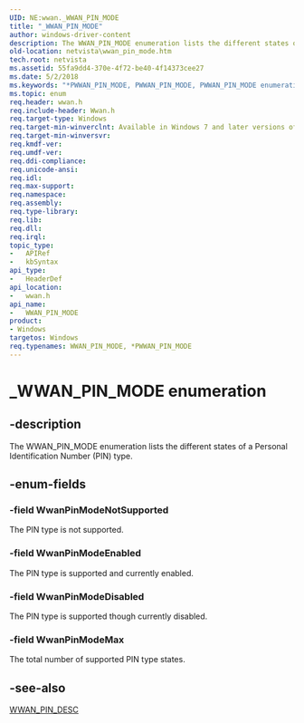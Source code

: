 ```yaml
---
UID: NE:wwan._WWAN_PIN_MODE
title: "_WWAN_PIN_MODE"
author: windows-driver-content
description: The WWAN_PIN_MODE enumeration lists the different states of a Personal Identification Number (PIN) type.
old-location: netvista\wwan_pin_mode.htm
tech.root: netvista
ms.assetid: 55fa9dd4-370e-4f72-be40-4f14373cee27
ms.date: 5/2/2018
ms.keywords: "*PWWAN_PIN_MODE, PWWAN_PIN_MODE, PWWAN_PIN_MODE enumeration pointer [Network Drivers Starting with Windows Vista], WWAN_PIN_MODE, WWAN_PIN_MODE enumeration [Network Drivers Starting with Windows Vista], WwanPinModeDisabled, WwanPinModeEnabled, WwanPinModeMax, WwanPinModeNotSupported, WwanRef_43194a1d-461a-4793-bb0b-40354466610c.xml, _WWAN_PIN_MODE, netvista.wwan_pin_mode, wwan/PWWAN_PIN_MODE, wwan/WWAN_PIN_MODE, wwan/WwanPinModeDisabled, wwan/WwanPinModeEnabled, wwan/WwanPinModeMax, wwan/WwanPinModeNotSupported"
ms.topic: enum
req.header: wwan.h
req.include-header: Wwan.h
req.target-type: Windows
req.target-min-winverclnt: Available in Windows 7 and later versions of Windows.
req.target-min-winversvr: 
req.kmdf-ver: 
req.umdf-ver: 
req.ddi-compliance: 
req.unicode-ansi: 
req.idl: 
req.max-support: 
req.namespace: 
req.assembly: 
req.type-library: 
req.lib: 
req.dll: 
req.irql: 
topic_type:
-	APIRef
-	kbSyntax
api_type:
-	HeaderDef
api_location:
-	wwan.h
api_name:
-	WWAN_PIN_MODE
product:
- Windows
targetos: Windows
req.typenames: WWAN_PIN_MODE, *PWWAN_PIN_MODE
---
```


# _WWAN_PIN_MODE enumeration


## -description


The WWAN_PIN_MODE enumeration lists the different states of a Personal Identification Number (PIN)
  type.


## -enum-fields




### -field WwanPinModeNotSupported

The PIN type is not supported.


### -field WwanPinModeEnabled

The PIN type is supported and currently enabled.


### -field WwanPinModeDisabled

The PIN type is supported though currently disabled.


### -field WwanPinModeMax

The total number of supported PIN type states.


## -see-also




<a href="https://msdn.microsoft.com/library/windows/hardware/ff571214">WWAN_PIN_DESC</a>
 

 

